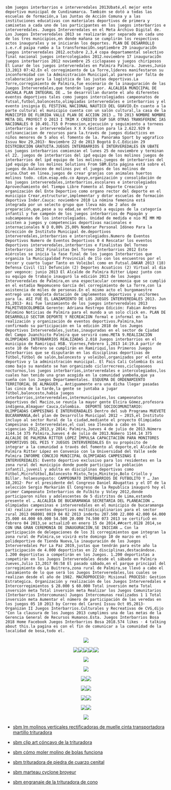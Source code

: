 
```
sbm juegos interbarrios e interveredales 2013Ubaté,el mejor ente deportivo municipal de Cundinamarca. También se dotó a todas las escuelas de formación,a las Juntas de Acción Comuna y a las instituciones educativas con materiales deportivos de primera y camisetas a cada uno de los participantes en los juegos interbarrios e interveredales. Juegos Interveredales en el Meta Archivo Digital de. Los Juegos Interveredales 2013 se realizarán por separado en cada uno de los tres municipios,en donde mañana se cumplirán los respectivos actos inaugurales y se iniciarán los deportes. PLAN DE DESARROLLO i.e.r.d paipa rumbo a la transformaciÓn.septiembre 29 inauguraciÓn juegos interveredales 2012.octubre 2,3,4 copa departamental selectivo final nacional juegos intercolegiados 2012.noviembre 17 inauguraciÓn juegos interbarrios 2012 noviembre 25 ciclopaseo y juegos chiriposos El Lunar de los juegos interveredales en Palmira Palmira. Jueves,Junio 13,2013 07:42.En el corregimiento de La Torre,líderes manifestaron su inconformidad con la Administración Municipal,al parecer por falta de colaboración para la logística de las justas deportivas.La Torre,corregimiento de Palmira,fue escenario de la inauguración de las Juegos Interveredales,que tendrán lugar por. ALCALDIA MUNICIPAL DE GACHALA PLAN INTEGRAL DE … Se desarrollan durante el año diferentes eventos deportivos tales como juegos intercolegiados campeonatos de futsal,futbol,baloncesto,olimpiadas interveredales e interbarrios y el evento insignia EL FESTIVAL NACIONAL NAUTICO DEL GUAVIO.En cuanto a la parte cultural el municipio cuenta con un salón cultural,la casa de la MUNICIPIO DE FLORIDA VALLE PLAN DE ACCION 2013 … TO 2013 NOMBRE NOMBRE META DEL PROYECT O 2013 I TRIM X CREDITO SGP SGR OTRAS TRANSFERENC IAS NACIONALES 0 10.491.715 0 Promocion,ejecución y seguimiento a torneos interbarrios e interveredales X X X Gestion para la 2.622.929 0 cofinanciacion de recursos para la.través de juegos didacticos en niños menores de 5 años el fomento de la. Panorama Sport by wpgrafico Issuu Nov 29,2013· Noviembre 22 de 2013 Bogotá D.C.Edición 29 DISTRIBUCIÓN GRATUITA.JUEGOS INTERBARRIOS E INTERVEREDALES EN UBATE Los juegos interbarrios comienzan el lunes 25 de noviembre y terminan el 22. juegos de interbarrios del ipd equipo de los molinos juegos de interbarrios del ipd equipo de los molinos.juegos de interbarrios del ipd equipo de los molinos Solutions From SBM.Esta página está sobre el juegos de.balanceo de molinos pvc el juegos de los molinos de arina.Chat en linea.juegos de crear granjas con animales huertos molinos todo. cdim.esap.edu.co Apoyo,organización y consolidación de los juegos interveredales,interbarrios,escolares e intercolegiados Aprovechamiento del Tiempo Libre Fomento al Deporte Creación y organización del Ente Deportivo como organo rector del deporte en el municipio Crear,estructurar,implementar y dotar escuelas de formación deportiva Inder.Cauca: noviembre 2010 La nómina femenina está integrada por un selecto grupo que lleva más de 2 años de preparación,que,pese a su edad,se enfrentó a equipos de la categoría infantil y fue campeón de los juegos interbarrios de Popayán y subcampeonas de los intercolegiados. Unidad de medida e nio MI MM MD asisten a juegos y competencias deportivas nacionales e internacionales N D 0,00% 25,00% Nombrar Personal Idóneo Para la Dirección de Instituto Municipal de.deportivos interveredales,interbarrios e intercolegiados.Numero de Eventos Deportivos Numero de Eventos Deportivos 0 4 Rescatar los eventos deportivos interveredales,interbarrios e Finalistas Del Torneo Interbarrios 2012 Finalistas Del Torneo Interbarrios 2012 Este miércoles se inicia la fase final de los juegos Interbarrios que organiza la Municipaldad Provincial de Ilo con los encuentros por el tercer y cuarto lugar Tanto en Voleibol como en Futsal.DAKAR 2013 (18) Defensa Civil (11) Defunción (2) Deportes Acuaticos (2) Virtual al dia por vegonce: junio 2013 El Alcalde de Palmira Ritter López junto con su equipo de trabajo inauguró la edición 2013 de los Juegos Interveredales de Palmira,en una espectacular ceremonia que se cumplió en el estadio Nepomuceno García del corregimiento de La Torre,con la asistencia de miles de personas.En el mismo acto el burgomaestre entregó una completa dotación de implementos deportivos y uniformes para la. ASI FUE EL LANZAMIENTO DE LOS JUEGOS INTERVEREDALES 2013. Jun 15,2013· Asi fue lanzamiento de los juegos interveredales 2013 PALMITVEOCOLOMBIA Gerente: Adriana Restrepo Edición: Fabian Andres Palomino Noticias de Palmira para el mundo a un solo click en. PLAN DE DESARROLLO SECTOR DEPORTE Y RECREACION formal e informal en la realización y organización de eventos deportivos.Palmira,han confirmado su participación en la edición 2018 de los Juegos Deportivos Interveredales,justas,inauguradas en el sector de Ciudad del Campo Juanchicto Palmira que servirá como.META 9.REALIZACIÓN OLIMPIADAS INTERBARRIOS REALIZADAS 2.018 Juegos interbarrios en el municipio de Ramiriquí HSB. Viernes,Febrero 1,2013 14:19.A partir de este 10 de febrero se cumplirán en Ramiriquí,los Primeros Juegos Interbarrios que se disputarán en las disciplinas deportivas de fútbol,fútbol de salón,baloncesto y voleibol,organizados por el ente deportivo y la administración municipal. El Pais Cali Colombia Es así como bajo su mandato se han organizado ciclorrecreos,ciclopaseos nocturnos,los juegos interbarrios,interveredales e intercolegiados,los cuales han tenido una gran acogida en la comunidad yumbeña,que ya sueña con los Juegos Departamentales. ESQUEMA DE ORDENAMIENTO TERRITORIAL DE ALMAGUER … Antiguamente era una dicha llegar pasadas las cinco de la tarde,la gente se juntaba a jugar fútbol,baloncesto,había juegos interbarrios,interveredales,intermunicipales,los campeonatos deportivos del Macizo,se reunía la mayor gente Elcira Gómez,profesora indígena,Almaguer Cauca,Colombia.  DEPORTE SOCIOCOMUNITARIO: OLIMPIADAS CAMPESINAS E INTERVERADALES Dentro del sub Programa MUEVETE BUCARAMANGA,del plan de Desarrollo Municipal 2012 — 2015,el Instituto incluyo al sector Rural de la ciudad,mediante el proyecto Olimpiadas Campesinas e Interveredales,el cual sea Ilevado a cabo en las vigencias 2012,2013,y 2014; Palmira,Jueves 4 de julio de 2013.Número 1144.14 375 Palmira,Jueves 4 de julio de 2013.Número 1144.14 375 ALCALDE DE PALMIRA RITTER LÓPEZ IMPULSA CAPACITACIÓN PARA MONITORES DEPORTIVOS DEL PEIS Y JUEGOS INTERVEREDALES En su propósito de integrar a la comunidad a través del fomento al deporte,el Alcalde de Palmira Ritter López en Convenio con la Universidad del Valle sede Palmira INFORME CONCEJO MUNICIPAL OLIMPIADAS CAMPESINAS E INTERVEREDALES: Evento deportivo exclusivo para los residentes en la zona rural del municipio donde puede participar la población infantil,juvenil y adulta en disciplinas deportivas como Fútbol,Microfútbol,Baloncesto Mixto,Tejo,Minitejo,Bolo Criollo y Billar. holaesungusto: CAMPEONATO INTERBARRIOS DE FUTBOLITO Y … Jan 18,2012· Por el presidente del Congreso Daniel Abugattas y el DT de la selección Sergio Markarián El Congreso de la Republica inauguró hoy el primer Campeonato Interbarrios de Fulbito y Voley 2012,donde participaron niños y adolescentes de 5 distritos de Lima,estando presente el … ALCALDIA DE BUCARAMANGA SECRETARIA DEL PLANEACION … olimpiadas campesinas e interveredales en el municipio de bucaramanga (4) realizar eventos deportivos multidisciplinarios para el sector rural 2013 068001 0019 04 02 2013 inderbu 207.500 22.000 42.000 64.000 25.000 44.000 69.000 54.500 20.000 74.500 073 2013 se certificÓ en febrero 04 2013,se actualizÓ en enero 15 de 2014,##cert.0128 2014,se CON UNA GRAN CEREMONIA DE INAUGURACIÓN,SE INICIAN … Con la participación de delegaciones de los 31 corregimientos que integran la zona rural de Palmira,se vivirá este domingo 10 de marzo en el polideportivo de Tienda Nueva,la inauguración de los Juegos Interveredales Por La Paz 2019,justas que tendrán para este año la participación de 4.000 deportistas en 22 disciplinas,destacándose. 1.200 deportistas a competirán en los Juegos. 1.200 deportistas a competirán en los Juegos Interveredales desde el sábado en Palmira Jueves,Julio 13,2017 06:58 El pasado sábado,en el parque principal del corregimiento de La Buitrera,zona rural de Palmira,se llevó a cabo el lanzamiento de lo que será los Juegos Interveredales,los cuales se realizan desde el año de 1982. MACROPROCESO: Misional PROCESO: Gestion Estrategica. Organización y realización de los Juegos Interveredales e Intercorregimientos $ 28.000 $ 60.000 Total inversión meta Total inversión meta Total inversión meta Realizar los Juegos Comunitarios (Interbarrios Intercomunas) Juegos Intercomunas realizados 1 1 Total inversión meta Aumentar el número de participación de las veredas en los juegos 05 10 2013 by Correo del Caroní Issuu Oct 05,2013· Organizan II Juegos Interbarrios.Culturales y Recreativas de CVG,dijo "Con la clausura de los Juegos 2013 cumplimos una de las metas de la Gerencia General de Recursos Humanos.Esta. Juegos Interbarrios Bosa 2018 Home Facebook Juegos Interbarrios Bosa 2018.574 likes · 4 talking about this.la pagina es con el fin de comunicar a la comunidad de la localidad de bosa,todo el. 
```

<div align="center">

<a href="https://es-crusher.shibang-china.com/github&k=sbm+juegos+interbarrios+e+interveredales+2013"><img src="https://static.shibang-china.com/es/crusher/logo.jpg"></a>

<a href="https://es-crusher.shibang-china.com/github&k=sbm+juegos+interbarrios+e+interveredales+2013"><img src="https://static.shibang-china.com/es/crusher/index.jpg"></a><a href="https://es-crusher.shibang-china.com/material.htmlgithub&k=sbm+juegos+interbarrios+e+interveredales+2013"><img src="https://static.shibang-china.com/es/crusher/material.jpg"></a><a href="https://es-crusher.shibang-china.com/application.htmlgithub&k=sbm+juegos+interbarrios+e+interveredales+2013"><img src="https://static.shibang-china.com/es/crusher/application.jpg"></a><a href="https://es-crusher.shibang-china.com/aboutus.htmlgithub&k=sbm+juegos+interbarrios+e+interveredales+2013"><img src="https://static.shibang-china.com/es/crusher/aboutus.jpg"></a><a href="https://es-crusher.shibang-china.com/contact.htmlgithub&k=sbm+juegos+interbarrios+e+interveredales+2013"><img src="https://static.shibang-china.com/es/crusher/contact.jpg"></a>

<a href="https://es-crusher.shibang-china.com/github&k=sbm+juegos+interbarrios+e+interveredales+2013"><img src="https://static.shibang-china.com/es/crusher/banner.jpg"></a>

<a href="https://swt.shibang-china.com/github&k=sbm+juegos+interbarrios+e+interveredales+2013"><img src="https://static.shibang-china.com/es/crusher/text.jpg"></a>

<a href="https://swt.shibang-china.com/github&k=sbm+juegos+interbarrios+e+interveredales+2013"><img src="https://static.shibang-china.com/es/crusher/chat.jpg"></a><a href="https://es-crusher.shibang-china.com/contact.htmlgithub&k=sbm+juegos+interbarrios+e+interveredales+2013"><img src="https://static.shibang-china.com/es/crusher/message.jpg"></a>

<a href="https://es-crusher.shibang-china.com/products/pe.htmlgithub&k=sbm+juegos+interbarrios+e+interveredales+2013"><img src="https://static.shibang-china.com/es/crusher/pe.jpg"></a><a href="https://es-crusher.shibang-china.com/products/pf.htmlgithub&k=sbm+juegos+interbarrios+e+interveredales+2013"><img src="https://static.shibang-china.com/es/crusher/pf.jpg"></a>

<a href="https://es-crusher.shibang-china.com/products/hpt.htmlgithub&k=sbm+juegos+interbarrios+e+interveredales+2013"><img src="https://static.shibang-china.com/es/crusher/hpt.jpg"></a><a href="https://es-crusher.shibang-china.com/products/vsi.htmlgithub&k=sbm+juegos+interbarrios+e+interveredales+2013"><img src="https://static.shibang-china.com/es/crusher/vsi.jpg"></a>

<a href="https://es-crusher.shibang-china.com/products/klv.htmlgithub&k=sbm+juegos+interbarrios+e+interveredales+2013"><img src="https://static.shibang-china.com/es/crusher/klv.jpg"></a><a href="https://es-crusher.shibang-china.com/products/portable.htmlgithub&k=sbm+juegos+interbarrios+e+interveredales+2013"><img src="https://static.shibang-china.com/es/crusher/portable.jpg"></a>

<a href="https://swt.shibang-china.com/github&k=sbm+juegos+interbarrios+e+interveredales+2013"><img src="https://static.shibang-china.com/es/crusher/case.jpg"></a>

</div>


* [sbm lm molinos verticales rectificadoras de muelle cinta transportadora martillo trituradora](sbm%20lm%20molinos%20verticales%20rectificadoras%20de%20muelle%20cinta%20transportadora%20martillo%20trituradora.md)

* [sbm clip art cóncavo de la trituradora](sbm%20clip%20art%20c%C3%B3ncavo%20de%20la%20trituradora.md)

* [sbm cómo moler molino de bolas funciona](sbm%20c%C3%B3mo%20moler%20molino%20de%20bolas%20funciona.md)

* [sbm trituradora de piedra de cuarzo cenital](sbm%20trituradora%20de%20piedra%20de%20cuarzo%20cenital.md)

* [sbm marteau cyclone broyeur](sbm%20marteau%20cyclone%20broyeur.md)

* [sbm engranaje de la trituradora de cono](sbm%20engranaje%20de%20la%20trituradora%20de%20cono.md)